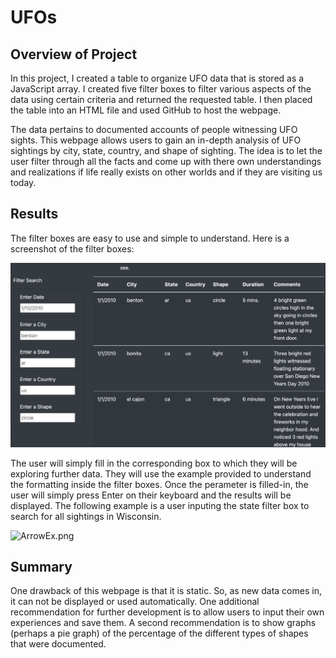 # UFOs
## Overview of Project
In this project, I created a table to organize UFO data that is stored as a JavaScript array. I created five filter boxes to filter various aspects of the data using certain criteria and returned the requested table. I then placed the table into an HTML file and used GitHub to host the webpage. 

The data pertains to documented accounts of people witnessing UFO sights. This webpage allows users to gain an in-depth analysis of UFO sightings by city, state, country, and shape of sighting. The idea is to let the user filter through all the facts and come up with there own understandings and realizations if life really exists on other worlds and if they are visiting us today.  

## Results
The filter boxes are easy to use and simple to understand. Here is a screenshot of the filter boxes: 

![filter.png](static/images/filter.png)

The user will simply fill in the corresponding box to which they will be exploring further data. They will use the example provided to understand the formatting inside the filter boxes. Once the perameter is filled-in, the user will simply press Enter on their keyboard and the results will be displayed. The following example is a user inputing the state filter box to search for all sightings in Wisconsin. 

![ArrowEx.png](static/images.ArrowEx.png)

## Summary
One drawback of this webpage is that it is static. So, as new data comes in, it can not be displayed or used automatically. 
One additional recommendation for further development is to allow users to input their own experiences and save them. 
A second recommendation is to show graphs (perhaps a pie graph) of the percentage of the different types of shapes that were documented. 